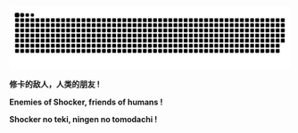 <picture>
  <source media="(prefers-color-scheme: dark)" srcset="https://raw.githubusercontent.com/batman47steam/batman47steam/output/github-contribution-grid-snake-dark.svg">
  <source media="(prefers-color-scheme: light)" srcset="https://raw.githubusercontent.com/batman47steam/batman47steam/output/github-contribution-grid-snake.svg">
  <img alt="github contribution grid snake animation" src="https://raw.githubusercontent.com/batman47steam/batman47steam/output/github-contribution-grid-snake.svg">
</picture>

**修卡的敌人，人类的朋友 !**

**Enemies of Shocker, friends of humans !**

**Shocker no teki, ningen no tomodachi !**
